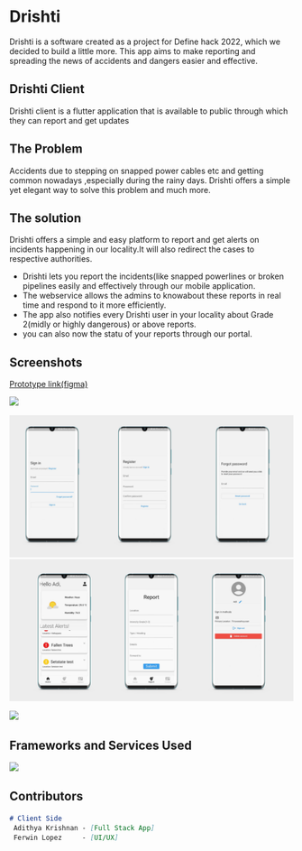 # Drishti 
Drishti is a software created as a project for Define hack 2022, which we decided to build a little more.
This app aims to make reporting and spreading the news of accidents and dangers easier and effective. 

## Drishti Client
 Drishti client is a flutter application that is available to public through which they can report and get updates

## The Problem
   Accidents due to stepping on snapped power cables etc and getting common nowadays ,especially during the rainy days. Drishti offers a simple yet elegant way to solve this problem and much more.
  
## The solution
  Drishti offers a simple and easy platform to report and get alerts on incidents happening in our locality.It will also redirect the cases to respective authorities.
  
  - Drishti lets you report the incidents(like snapped powerlines or broken pipelines easily and effectively through our mobile application.
  - The webservice allows the admins to knowabout these reports in real time and respond to it more efficiently.
  - The app also notifies every Drishti user in your locality about Grade 2(midly or highly dangerous) or above reports.
  - you can also now the statu of your reports through our portal.



## Screenshots
[Prototype link(figma)](https://www.figma.com/proto/iY2avWglgTX1P9ePy54zIr/App?node-id=87%3A97&scaling=min-zoom&page-id=24%3A330&starting-point-node-id=99%3A137)

<img src="https://user-images.githubusercontent.com/73097560/115834477-dbab4500-a447-11eb-908a-139a6edaec5c.gif">
<p align="center">
<img src="https://github.com/fal3n-4ngel/Drishti-Client/blob/main/screenshots/3.png">
<img src="https://github.com/fal3n-4ngel/Drishti-Client/blob/main/screenshots/4.png">
</p>
<img src="https://user-images.githubusercontent.com/73097560/115834477-dbab4500-a447-11eb-908a-139a6edaec5c.gif"></a>

  
## Frameworks and Services Used
[![](https://skillicons.dev/icons?i=flutter,firebase,mongodb,androidstudio,figma)](https://skillicons.dev)


## Contributors 

```markdown  
# Client Side
 Adithya Krishnan - [Full Stack App]
 Ferwin Lopez     - [UI/UX]
```
 



 
